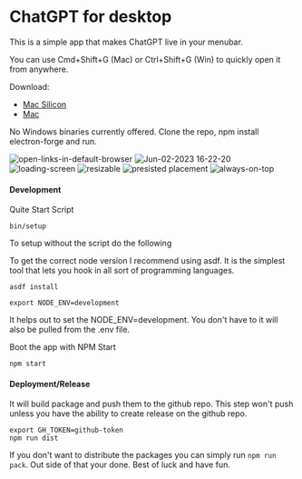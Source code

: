 # ChatGPT for desktop

This is a simple app that makes ChatGPT live in your menubar.

You can use Cmd+Shift+G (Mac) or Ctrl+Shift+G (Win) to quickly open it from anywhere.

Download:

- [Mac Silicon](https://github.com/brand-it/chatgpt-mac/releases/download/v1.5.0/chatgpt-mac-1.5.0-arm64.dmg)
- [Mac](https://github.com/brand-it/chatgpt-mac/releases/download/v1.5.0/chatgpt-mac-1.5.0.dmg)

No Windows binaries currently offered. Clone the repo, npm install electron-forge and run.

![open-links-in-default-browser](https://github.com/brand-it/chatgpt-mac/assets/13140/da43d3b0-a649-40b5-9e36-7b56a62a2242)
![Jun-02-2023 16-22-20](https://github.com/brand-it/chatgpt-mac/assets/13140/33677af2-20a2-4f92-abc7-6cf6b9170dfd)
![loading-screen](https://github.com/brand-it/chatgpt-mac/assets/13140/6e1854cb-055b-4d9d-b16f-52c425e21aae)
![resizable](https://github.com/brand-it/chatgpt-mac/assets/13140/beb06428-8176-408c-9667-3ed40b1503e9)
![presisted placement](https://github.com/brand-it/chatgpt-mac/assets/13140/1ab6f9d1-403c-4e96-b287-5f46ff9155ab)
![always-on-top](https://github.com/brand-it/chatgpt-mac/assets/13140/3daea699-fad0-40e7-ac53-75612f1bb2db)


#### Development

Quite Start Script
```
bin/setup
```

To setup without the script do the following

To get the correct node version I recommend using asdf. It is the simplest tool that lets you hook in all sort of programming languages.

```
asdf install
```

```
export NODE_ENV=development
```

It helps out to set the NODE_ENV=development. You don't have to it will also be pulled from the .env file.

Boot the app with NPM Start
```
npm start
```

#### Deployment/Release

It will build package and push them to the github repo. This step won't push unless you have the ability to create release on the github repo.

```
export GH_TOKEN=github-token
npm run dist
```

If you don't want to distribute the packages you can simply run `npm run pack`. Out side of that your done. Best of luck and have fun.
